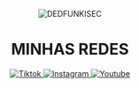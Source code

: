 <div style="text-align:center;">
  <img src="https://images.steamusercontent.com/ugc/927044661856450912/51BC2A7123DD5F66F9BD0DFB82504218DD15F085/?imw=5000&imh=5000&ima=fit&impolicy=Letterbox&imcolor=%23000000&letterbox=false" alt="DEDFUNKISEC" style="max-width:300px;" />
  <h1>MINHAS REDES</h1>
  <div>
    <a href="https://www.tiktok.com/@kevin_stdnk" target="_blank" rel="noopener noreferrer">
      <img alt="Tiktok" src="https://img.shields.io/badge/TikTok-000000?style=for-the-badge&logo=tiktok&logoColor=white" />
    </a>
    <a href="https://www.instagram.com/kevin_stdck/" target="_blank" rel="noopener noreferrer">
      <img alt="Instagram" src="https://img.shields.io/badge/Instagram-%23E4405F.svg?style=for-the-badge&logo=Instagram&logoColor=white" />
    </a>
    <a href="https://www.youtube.com/@kallinskk" target="_blank" rel="noopener noreferrer">
      <img alt="Youtube" src="https://img.shields.io/badge/YouTube-%23FF0000.svg?style=for-the-badge&logo=YouTube&logoColor=white" />
    </a>
  </div>
</div>
